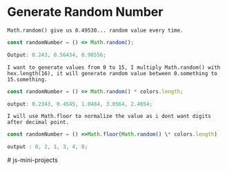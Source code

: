 # Generate Random Number

`Math.random() give us 0.49530... random value every time.`

```js
const randomNumber = () => Math.random();

Output: 0.243, 0.56434, 0.98556;
```

`I want to generate values from 0 to 15, I multiply Math.random() with hex.length(16), it will generate random value between 0.something to 15.something.`

```js
const randomNumber = () => Math.random() * colors.length;

output: 0.2343, 0.4545, 1.0484, 3.0564, 2.4654;
```

`I will use Math.floor to normalize the value as i dont want digits after decimal point.`

```js
const randomNumber = () =>Math.floor(Math.random() \* colors.length)

output : 0, 2, 1, 3, 4, 8;
```
#   j s - m i n i - p r o j e c t s  
 